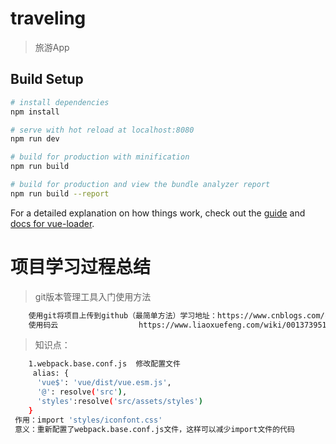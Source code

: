 # traveling

> 旅游App

## Build Setup

``` bash
# install dependencies
npm install

# serve with hot reload at localhost:8080
npm run dev

# build for production with minification
npm run build

# build for production and view the bundle analyzer report
npm run build --report
```

For a detailed explanation on how things work, check out the [guide](http://vuejs-templates.github.io/webpack/) and [docs for vue-loader](http://vuejs.github.io/vue-loader).



# 项目学习过程总结
 >git版本管理工具入门使用方法
``` bash
    使用git将项目上传到github（最简单方法）学习地址：https://www.cnblogs.com/cxk1995/p/5800196.html
    使用码云                  https://www.liaoxuefeng.com/wiki/0013739516305929606dd18361248578c67b8067c8c017b000/00150154460073692d151e784de4d718c67ce836f72c7c4000
```
>知识点：
``` bash
    1.webpack.base.conf.js  修改配置文件
     alias: {
      'vue$': 'vue/dist/vue.esm.js',
      '@': resolve('src'),
      'styles':resolve('src/assets/styles')
    }
 作用：import 'styles/iconfont.css' 
 意义：重新配置了webpack.base.conf.js文件，这样可以减少import文件的代码
 ```
